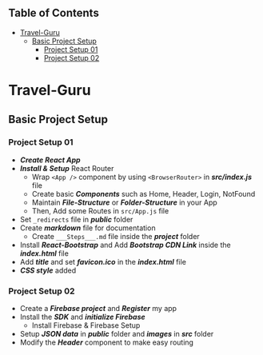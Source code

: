 Table of Contents
-

- [Travel-Guru](#travel-guru)
  - [Basic Project Setup](#basic-project-setup)
    - [Project Setup 01](#project-setup-01)
    - [Project Setup 02](#project-setup-02)

# Travel-Guru

## Basic Project Setup

### Project Setup 01

- ___Create React App___
- ___Install & Setup___ React Router
  - Wrap `<App />` component by using `<BrowserRouter>` in ___src/index.js___ file
  - Create basic ___Components___ such as Home, Header, Login, NotFound
  - Maintain ___File-Structure___ or ___Folder-Structure___ in your App
  - Then, Add some Routes in `src/App.js` file
- Set `_redirects` file in ___public___ folder
- Create ___markdown___ file for documentation
  - Create `___Steps___.md` file inside the ___project___ folder
- Install ___React-Bootstrap___ and Add ___Bootstrap CDN Link___ inside the ___index.html___ file
- Add ___title___ and set ___favicon.ico___ in the ___index.html___ file
- ___CSS style___ added

### Project Setup 02

- Create a ___Firebase project___ and ___Register___ my app
- Install the ___SDK___ and ___initialize Firebase___
  - Install Firebase & Firebase Setup
- Setup ___JSON data___ in ___public___ folder and ___images___ in ___src___ folder
- Modify the ___Header___ component to make easy routing



